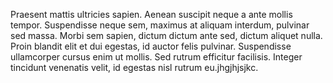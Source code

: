 Praesent mattis ultricies sapien. Aenean suscipit neque a ante mollis tempor. Suspendisse neque sem, maximus at aliquam interdum, pulvinar sed massa. Morbi sem sapien, dictum dictum ante sed, dictum aliquet nulla. Proin blandit elit et dui egestas, id auctor felis pulvinar. Suspendisse ullamcorper cursus enim ut mollis. Sed rutrum efficitur facilisis. Integer tincidunt venenatis velit, id egestas nisl rutrum eu.jhgjhjsjkc.
